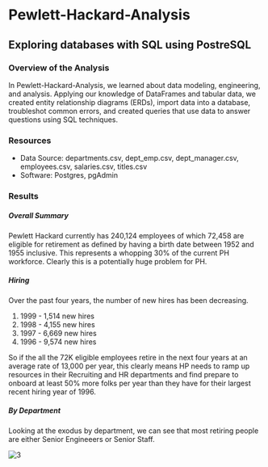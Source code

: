# Pewlett-Hackard-Analysis
## Exploring databases with SQL using PostreSQL

### Overview of the Analysis
In Pewlett-Hackard-Analysis, we learned about data modeling, engineering, and analysis. Applying our knowledge of DataFrames and tabular data, we created entity relationship diagrams (ERDs), import data into a database, troubleshot common errors, and created queries that use data to answer questions using SQL techniques.

### Resources

* Data Source: departments.csv, dept_emp.csv, dept_manager.csv, employees.csv, salaries.csv, titles.csv
* Software: Postgres, pgAdmin

### Results

##### Overall Summary

Pewlett Hackard currently has 240,124 employees of which 72,458 are eligible for retirement as defined by having a birth date between 1952 and 1955 inclusive. This represents a whopping 30% of the current PH workforce. Clearly this is a potentially huge problem for PH.

##### Hiring

Over the past four years, the number of new hires has been decreasing.

1. 1999 - 1,514 new hires
2. 1998 - 4,155 new hires
3. 1997 - 6,669 new hires
4. 1996 - 9,574 new hires

So if the all the 72K eligible employees retire in the next four years at an average rate of 13,000 per year, this clearly means HP needs to ramp up resources in their Recruiting and HR departments and find prepare to onboard at least 50% more folks per year than they have for their largest recent hiring year of 1996.

##### By Department

Looking at the exodus by department, we can see that most retiring people are either Senior Engineeers or Senior Staff.

![3](https://user-images.githubusercontent.com/73450637/101270918-dfb22100-374b-11eb-8ecf-1c635b6c7a73.png)


